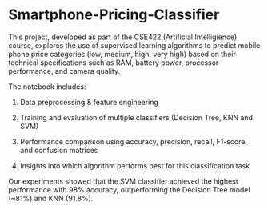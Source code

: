 # Smartphone-Pricing-Classifier
This project, developed as part of the CSE422 (Artificial Intelligience) course, explores the use of supervised learning algorithms to predict mobile phone price categories (low, medium, high, very high) based on their technical specifications such as RAM, battery power, processor performance, and camera quality.

The notebook includes:

1. Data preprocessing & feature engineering

2. Training and evaluation of multiple classifiers (Decision Tree, KNN and SVM)

3. Performance comparison using accuracy, precision, recall, F1-score, and confusion matrices

4. Insights into which algorithm performs best for this classification task

Our experiments showed that the SVM classifier achieved the highest performance with 98% accuracy, outperforming the Decision Tree model (~81%) and KNN (91.8%).
